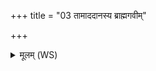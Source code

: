+++
title = "03 तामाददानस्य ब्राह्मगवीम्"

+++
<details><summary>मूलम् (WS)</summary>

तामाददानस्य ब्राह्मगवीं जिनतो ब्राह्मणं क्षत्रियस्य ॥ ४ ॥
</details>